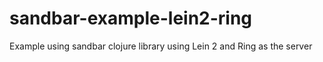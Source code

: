 sandbar-example-lein2-ring
==========================

Example using sandbar clojure library using Lein 2 and Ring as the server
